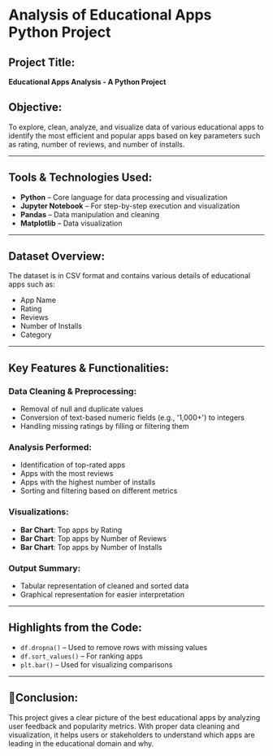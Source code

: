  
# Analysis of Educational Apps Python Project


##  Project Title:
**Educational Apps Analysis - A Python Project**

##  Objective:
To explore, clean, analyze, and visualize data of various educational apps to identify the most efficient and popular apps based on key parameters such as rating, number of reviews, and number of installs.

---

##  Tools & Technologies Used:
- **Python** – Core language for data processing and visualization
- **Jupyter Notebook** – For step-by-step execution and visualization
- **Pandas** – Data manipulation and cleaning
- **Matplotlib** – Data visualization

---

##  Dataset Overview:
The dataset is in CSV format and contains various details of educational apps such as:
- App Name
- Rating
- Reviews
- Number of Installs
- Category

---

##  Key Features & Functionalities:

###  Data Cleaning & Preprocessing:
- Removal of null and duplicate values
- Conversion of text-based numeric fields (e.g., '1,000+') to integers
- Handling missing ratings by filling or filtering them

###  Analysis Performed:
- Identification of top-rated apps
- Apps with the most reviews
- Apps with the highest number of installs
- Sorting and filtering based on different metrics

###  Visualizations:
- **Bar Chart**: Top apps by Rating
- **Bar Chart**: Top apps by Number of Reviews
- **Bar Chart**: Top apps by Number of Installs

###  Output Summary:
- Tabular representation of cleaned and sorted data
- Graphical representation for easier interpretation

---

##  Highlights from the Code:
- `df.dropna()` – Used to remove rows with missing values
- `df.sort_values()` – For ranking apps
- `plt.bar()` – Used for visualizing comparisons

---

## 📝Conclusion:
This project gives a clear picture of the best educational apps by analyzing user feedback and popularity metrics. With proper data cleaning and visualization, it helps users or stakeholders to understand which apps are leading in the educational domain and why.

